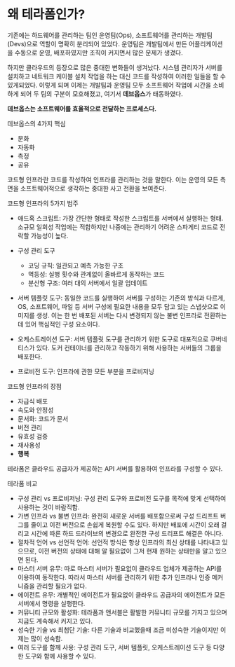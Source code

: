 # 왜 테라폼인가?

기존에는 하드웨어를 관리하는 팀인 운영팀(Ops), 소프트웨어를 관리하는 개발팀(Devs)으로 역할이 명확히 분리되어 있었다.
운영팀은 개발팀에서 만든 어플리케이션을 수동으로 운영, 배포하였지만 조직이 커지면서 많은 문제가 생겼다.

하지만 클라우드의 등장으로 많은 중대한 변화들이 생겨났다. 시스템 관리자가 서버를 설치하고 네트워크 케이블 설치 작업을 하는 대신 코드를 작성하여 이러한 일들을 할 수 있게되었다. 이렇게 되며 이제는 개발팀과 운영팀 모두 소프트웨어 작업에 시간을 소비하게 되어 두 팀의 구분이 모호해졌고, 여기서 **데브옵스**가 태동하였다.

**데브옵스는 소프트웨어를 효율적으로 전달하는 프로세스다.**

데브옵스의 4가지 핵심
- 문화
- 자동화
- 측정
- 공유

코드형 인프라란 코드를 작성하여 인프라를 관리하는 것을 말한다. 이는 운영의 모든 측면을 소프트웨어적으로 생각하는 중대한 사고 전환을 보여준다.

코드형 인프라의 5가지 범주
- 애드혹 스크립트: 가장 간단한 형태로 작성한 스크립트를 서버에서 실행하는 형태. 소규모 일회성 작업에는 적합하지만 나중에는 관리하기 어려운 스파게티 코드로 전락할 가능성이 높다.

- 구성 관리 도구
  - 코딩 규칙: 일관되고 예측 가능한 구조
  - 멱등성: 실행 횟수와 관계없이 올바르게 동작하는 코드
  - 분산형 구조: 여러 대의 서버에서 일괄 업데이트

- 서버 템플릿 도구: 동일한 코드를 실행하여 서버를 구성하는 기존의 방식과 다르게, OS, 소프트웨어, 파일 등 서버 구성에 필요한 내용을 모두 담고 있는 스냅샷으로 이미지를 생성. 이는 한 번 배포된 서버는 다시 변경되지 않는 불변 인프라로 전환하는데 있어 핵심적인 구성 요소이다.

- 오케스트레이션 도구: 서버 템플릿 도구를 관리하기 위한 도구로 대포적으로 쿠버네티스가 있다. 도커 컨테이너를 관리하고 작동하기 위해 사용하는 서버들의 그룹을 배포한다.

- 프로비전 도구: 인프라에 관한 모든 부분을 프로비저닝

코드형 인프라의 장점
- 자급식 배포
- 속도와 안정성
- 문서화: 코드가 문서
- 버전 관리
- 유효성 검증
- 재사용성
- **행복**

테라폼은 클라우드 공급자가 제공하는 API 서버를 활용하여 인프라를 구성할 수 있다.

테라폼 비교
- 구성 관리 vs 프로비저닝: 구성 관리 도구와 프로비전 도구를 목적에 맞게 선택하여 사용하는 것이 바람직함.
- 가변 인프라 vs 불변 인프라: 완전히 새로운 서버를 배포함으로써 구성 드리프트 버그를 줄이고 이전 버전으로 손쉽게 복원할 수도 있다. 하지만 배포에 시간이 오래 걸리고 시간에 따른 하드 드라이브의 변경으로 완전한 구성 드리프트 해결은 아니다.
- 절차적 언어 vs 선언적 언어: 선언적 방식은 항상 인프라의 최신 상태를 나타내고 있으므로, 이전 버전의 상태에 대해 알 필요없이 그저 현재 원하는 상태만을 알고 있으면 된다.
- 마스터 서버 유무: 따로 마스터 서버가 필요없이 클라우드 업체가 제공하는 API를 이용하여 동작한다. 따라서 마스터 서버를 관리하기 위한 추가 인프라나 인증 메커니즘을 관리할 필요가 없다.
- 에이전트 유무: 개별적인 에이전트가 필요없이 클라우드 공급자의 에이전트가 모든 서버에서 명령을 실행한다.
- 커뮤니티 규모와 활성화: 테라폼과 앤서블은 활발한 커뮤니티 규모를 가지고 있으며 지금도 계속해서 커지고 있다.
- 성숙한 기술 vs 최첨단 기술: 다른 기술과 비교했을때 조금 미성숙한 기술이지만 이제는 많이 성숙함.
- 여러 도구를 함께 사용: 구성 관리 도구, 서버 템플릿, 오케스트레이션 도구 등 다양한 도구와 함께 사용할 수 있다.
